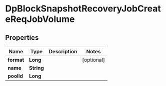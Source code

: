 # DpBlockSnapshotRecoveryJobCreateReqJobVolume

## Properties
Name | Type | Description | Notes
------------ | ------------- | ------------- | -------------
**format** | **Long** |  |  [optional]
**name** | **String** |  | 
**poolId** | **Long** |  | 
